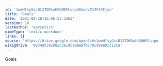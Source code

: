 ```yaml
---
id: '1wmHfsyGscBIZTDK5wh9OHKFLvqomOaudvXI4KtKFjqo'
title: 'Goals'
date: '2021-02-26T16:06:55.356Z'
version: 10
lastAuthor: 'egrzetich'
mimeType: 'text/x-markdown'
links: []
source: 'https://drive.google.com/open?id=1wmHfsyGscBIZTDK5wh9OHKFLvqomOaudvXI4KtKFjqo'
wikigdrive: '8934ab392b82c3a1d5a8ae9fb7795d99e93c12ca'
---
```

Goals
